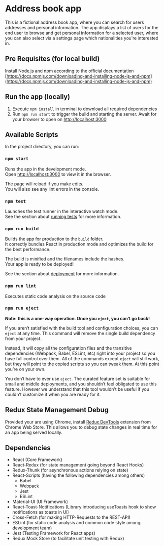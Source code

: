 # Address book app

This is a fictional address book app, where you can search for users addresses and
personal information. The app displays a list of users for the end user to browse and
get personal information for a selected user, where you can also select via a settings page
which nationalities you're interested in.

## Pre Requisites (for local build)
Install Node.js and npm according to the official documentation [https://docs.npmjs.com/downloading-and-installing-node-js-and-npm](https://docs.npmjs.com/downloading-and-installing-node-js-and-npm)

## Run the app (locally)
1. Execute ```npm install``` in terminal to download all required dependencies
2. Run ```npm run start``` to trigger the build and starting the server. Await for your browser to open on [http://localhost:3000](http://localhost:3000)

## Available Scripts

In the project directory, you can run:

### `npm start`

Runs the app in the development mode.<br />
Open [http://localhost:3000](http://localhost:3000) to view it in the browser.

The page will reload if you make edits.<br />
You will also see any lint errors in the console.

### `npm test`

Launches the test runner in the interactive watch mode.<br />
See the section about [running tests](https://facebook.github.io/create-react-app/docs/running-tests) for more information.

### `npm run build`

Builds the app for production to the `build` folder.<br />
It correctly bundles React in production mode and optimizes the build for the best performance.

The build is minified and the filenames include the hashes.<br />
Your app is ready to be deployed!

See the section about [deployment](https://facebook.github.io/create-react-app/docs/deployment) for more information.

### `npm run lint`

Executes static code analysis on the source code

### `npm run eject`

**Note: this is a one-way operation. Once you `eject`, you can’t go back!**

If you aren’t satisfied with the build tool and configuration choices, you can `eject` at any time. This command will remove the single build dependency from your project.

Instead, it will copy all the configuration files and the transitive dependencies (Webpack, Babel, ESLint, etc) right into your project so you have full control over them. All of the commands except `eject` will still work, but they will point to the copied scripts so you can tweak them. At this point you’re on your own.

You don’t have to ever use `eject`. The curated feature set is suitable for small and middle deployments, and you shouldn’t feel obligated to use this feature. However we understand that this tool wouldn’t be useful if you couldn’t customize it when you are ready for it.

## Redux State Management Debug
Provided your are using Chrome, install [Redux DevTools](https://chrome.google.com/webstore/detail/redux-devtools/lmhkpmbekcpmknklioeibfkpmmfibljd?hl=en) extension from Chrome Web Store.
This allows you to debug state changes in real time for an app being served locally.

## Dependencies
- React (Core Framework)
- React-Redux (for state management going beyond React Hooks)
- Redux-Thunk (for asynchronous actions relying on state)
- React-Scripts (having the following dependencies among others)
  - Babel
  - Webpack
  - Jest
  - ESLint
- Material-UI (UI Framework)
- React-Toast-Notifications (Library introducing useToasts hook to show notifications as toasts in UI)
- Cross-Fetch (for making HTTP-Requests to the REST-API)
- ESLint (for static code analysis and common code style among development team)
- Jest (Testing Framework for React apps)
- Redux Mock Store (to facilitate unit testing with Redux)
